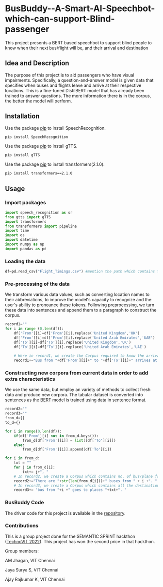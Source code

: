 # BusBuddy--A-Smart-AI-Speechbot-which-can-support-Blind-passenger
This project presents a BERT based speechbot to support blind people to know when their next bus/flight will be, and their arrival and destination

## Idea and Description

The purpose of this project is to aid passengers who have visual impairments.
Specifically, a question-and-answer model is given data that specifies when buses and flights leave and arrive at their respective locations. 
This is a fine-tuned DistilBERT model that has already been trained to answer questions. The more information there is in the corpus, the better the model will perform.


## Installation

Use the package [pip](https://pypi.org/project/SpeechRecognition/) to install SpeechRecognition.

```bash
pip install SpeechRecognition
```
Use the package [pip](https://pypi.org/project/gTTS/) to install gTTS.

```bash
pip install gTTS
```
Use the package [pip](https://pypi.org/project/transformers/2.1.0/) to install transformers(2.1.0).

```bash
pip install transformers==2.1.0
```
## Usage
### Import packages

```python
import speech_recognition as sr
from gtts import gTTS
import transformers
from transformers import pipeline
import time
import os
import datetime
import numpy as np
import pandas as pd
```

### Loading the data
```python
df=pd.read_csv("Flight_Timings.csv") #mention the path which contains the downloaded CSV file

```
### Pre-processing of the data
We transform various data values, such as converting location names to their abbreviations, to improve the model's capacity to recognize and the user's ability to pronounce these tokens. Following preprocessing, we turn these data into sentences and append them to a paragraph to construct the corpus.
```python
record1=""
for i in range (0,len(df)):
    df['From'][i]=df['From'][i].replace('United Kingdom','UK')  
    df['From'][i]=df['From'][i].replace('United Arab Emirates','UAE')
    df['To'][i]=df['To'][i].replace('United Kingdom','UK')
    df['To'][i]=df['To'][i].replace('United Arab Emirates','UAE')
    
    # Here in record1, we create the Corpus required to know the arrival time, departure time of bus/plane from onne place to another
    record1+="Bus from "+df['From'][i]+" to "+df['To'][i]+" arrives at "+df['Arrival Time'][i]+" and departs at "+df['Departure Time'][i]+". "

```
### Constructing new corpora from current data in order to add extra characteristics
We use the same data, but employ an variety of methods to collect fresh data and produce new corpora. The tabular dataset is converted into sentences as the BERT model is trained using data in sentence format.
```python
record2=""
record3=""
from_d={}
to_d={}

for i in range(0,len(df)):
    if(df['From'][i] not in from_d.keys()):
        from_d[df['From'][i]] = list([df['To'][i]])
    else:
        from_d[df['From'][i]].append(df['To'][i])

for i in from_d:
    txt = ""
    for j in from_d[i]:
        txt+= j+", "
    # In record2, we create a Corpus which contains no. of bus/plane from a place(destination)    
    record2+="There are "+str(len(from_d[i]))+" buses from " + i +". "
    # In record3, we create a Corpus which contains all the destinations of each bus/train
    record3+= "bus from "+i +" goes to places "+txt+". "
```
### BusBuddy Code
The driver code for this project is available in the [repository](https://github.com/AMjhagan/BusBuddy--A-Smart-AI-Speechbot-which-can-support-Blind-passenger/blob/main/BusBuddy.ipynb).

### Contributions
This is a group project done for the SEMANTIC SPRINT hackthon ([TechnoVIT 2022](https://www.technovitchennai.com/)). This project has won the second price in that hackthon.

Group members:

AM Jhagan, VIT Chennai

Jaya Surya S, VIT Chennai

Ajay Rajkumar K, VIT Chennai
